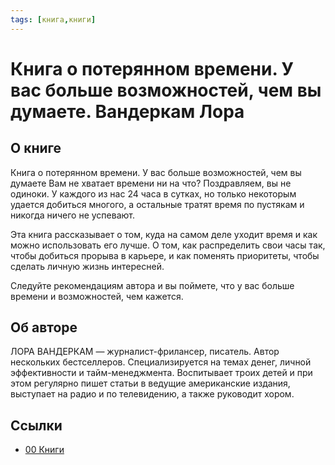 ```yaml
---
tags: [книга,книги]
---
```

# Книга о потерянном времени. У вас больше возможностей, чем вы думаете. Вандеркам Лора

## О книге

Книга о потерянном времени. У вас больше возможностей, чем вы думаете Вам не хватает времени ни на что? Поздравляем, вы не одиноки. У каждого из нас 24 часа в сутках, но только некоторым удается добиться многого, а остальные тратят время по пустякам и никогда ничего не успевают.

Эта книга рассказывает о том, куда на самом деле уходит время и как можно использовать его лучше. О том, как распределить свои часы так, чтобы добиться прорыва в карьере, и как поменять приоритеты, чтобы сделать личную жизнь интересней.

Следуйте рекомендациям автора и вы поймете, что у вас больше времени и возможностей, чем кажется.

## Об авторе

ЛОРА ВАНДЕРКАМ — журналист-фрилансер, писатель. Автор нескольких бестселлеров. Специализируется на темах денег, личной эффективности и тайм-менеджмента. Воспитывает троих детей и при этом регулярно пишет статьи в ведущие американские издания, выступает на радио и по телевидению, а также руководит хором.

## Ссылки

* [00 Книги](00%20%D0%9A%D0%BD%D0%B8%D0%B3%D0%B8.md)
